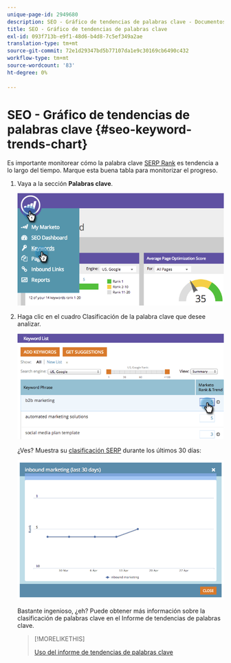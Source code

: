 ```yaml
---
unique-page-id: 2949680
description: SEO - Gráfico de tendencias de palabras clave - Documentos de Marketo - Documentación del producto
title: SEO - Gráfico de tendencias de palabras clave
exl-id: 093f713b-e9f1-48d6-b4d8-7c5ef349a2ae
translation-type: tm+mt
source-git-commit: 72e1d29347bd5b77107da1e9c30169cb6490c432
workflow-type: tm+mt
source-wordcount: '83'
ht-degree: 0%

---
```


# SEO - Gráfico de tendencias de palabras clave {#seo-keyword-trends-chart}

Es importante monitorear cómo la palabra clave [SERP Rank](/help/marketo/product-docs/additional-apps/seo/understanding-seo/understanding-search-engine-optimization.md) es tendencia a lo largo del tiempo. Marque esta buena tabla para monitorizar el progreso.

1. Vaya a la sección **Palabras clave**.

   ![](assets/image2014-9-18-12-3a5-3a7.png)

1. Haga clic en el cuadro Clasificación de la palabra clave que desee analizar.

   ![](assets/image2014-9-18-12-3a5-3a11.png)

   ¿Ves? Muestra su [clasificación SERP](/help/marketo/product-docs/additional-apps/seo/understanding-seo/understanding-search-engine-optimization.md) durante los últimos 30 días:

   ![](assets/image2014-9-18-12-3a5-3a14.png)

   Bastante ingenioso, ¿eh? Puede obtener más información sobre la clasificación de palabras clave en el Informe de tendencias de palabras clave.

   >[!MORELIKETHIS]
   >
   >[Uso del informe de tendencias de palabras clave](../../../../product-docs/additional-apps/seo/reports/seo-use-the-keyword-trends-report.md)
